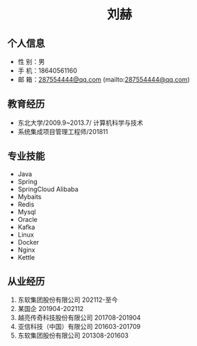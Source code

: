  <center>
     <h1>刘赫</h1>
 </center>

## 个人信息 

* 性 别：男
* 手 机：18640561160
* 邮 箱：287554444@qq.com (mailto:287554444@qq.com)   


## 教育经历

        
* 东北大学/2009.9~2013.7/ 计算机科学与技术
* 系统集成项目管理工程师/201811

## 专业技能

* Java
* Spring
* SpringCloud Alibaba
* Mybaits
* Redis
* Mysql
* Oracle
* Kafka
* Linux
* Docker
* Nginx
* Kettle

## 从业经历

1. 东软集团股份有限公司 202112-至今
2. 某国企 201904-202112
3. 越亮传奇科技股份有限公司 201708-201904
4. 亚信科技（中国）有限公司 201603-201709
5. 东软集团股份有限公司 201308-201603






